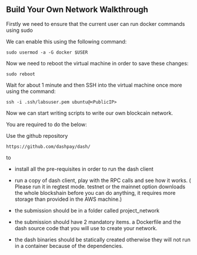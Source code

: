 Build Your Own Network Walkthrough
-------------------------

Firstly we need to ensure that the current user can run docker commands using sudo

We can enable this using the following command:

```
sudo usermod -a -G docker $USER
```
Now we need to reboot the virtual machine in order to save these changes:
```
sudo reboot
```
Wait for about 1 minute and then 
SSH into the virtual machine once more using the command:
```
ssh -i .ssh/labsuser.pem ubuntu@<PublicIP>                                    
```
Now we can start writing scripts to write our own blockcain network.

You are required to do the below:

Use the github repository 

```
https://github.com/dashpay/dash/
```
to 

- install all the pre-requisites in order to run the dash client
- run a copy of dash client, play with the RPC calls and see how it works.
( Please run it in regtest mode. testnet or the mainnet option downloads the whole blockshain before you can do anything, it requires more storage than provided in the AWS machine.)

- the submission should be in a folder called project\_network

- the submission should have 2 mandatory items. a Dockerfile and the dash source code that you will use to create your network. 

- the dash binaries should be statically created otherwise they will not run in a container because of the dependencies.

